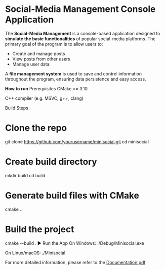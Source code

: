 # Social-Media Management Console Application

The **Social-Media Management** is a console-based application designed to **simulate the basic functionalities** of popular social-media platforms. The primary goal of the program is to allow users to:

- Create and manage posts
- View posts from other users
- Manage user data

A **file management system** is used to save and control information throughout the program, ensuring data persistence and easy access.

**How to run**
Prerequisites
CMake >= 3.10

C++ compiler (e.g. MSVC, g++, clang)

Build Steps
# Clone the repo
git clone https://github.com/yourusername/minisocial.git
cd minisocial

# Create build directory
mkdir build
cd build

# Generate build files with CMake
cmake ..

# Build the project
cmake --build .
▶️ Run the App
On Windows:
./Debug/Minisocial.exe


On Linux/macOS:
./Minisocial

For more detailed information, please refer to the [Documentation.pdf](https://github.com/user-attachments/files/17423113/Documentaion.pdf).

